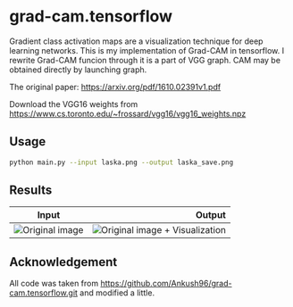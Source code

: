 # grad-cam.tensorflow
Gradient class activation maps are a visualization technique for deep learning networks.
This is my implementation of Grad-CAM in tensorflow.
I rewrite Grad-CAM funcion through it is a part of VGG graph. CAM may be obtained directly by launching graph.

The original paper: https://arxiv.org/pdf/1610.02391v1.pdf

Download the VGG16 weights from https://www.cs.toronto.edu/~frossard/vgg16/vgg16_weights.npz

## Usage

```sh
python main.py --input laska.png --output laska_save.png
```

## Results

| Input | Output |
| ------|-----:|
| ![Original image][inp] | ![Original image + Visualization][out] |

[inp]: https://github.com/cutlass90/grad-cam.tensorflow/blob/master/laska.png
[out]: https://github.com/cutlass90/grad-cam.tensorflow/blob/master/laska_save.png

## Acknowledgement
All code was taken from https://github.com/Ankush96/grad-cam.tensorflow.git and modified a little.



